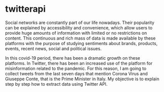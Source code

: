 # twitterapi

Social networks are constantly part of our life nowadays. Their popularity can be explained by accessibility and convenience, which allow users to provide huge amounts of information with limited or no restrictions on content. This continuous and rich mass of data is made available by these platforms with the purpose of studying sentiments about brands, products, events, recent news, social and political issues.

In this covid-19 period, there has been a dramatic growth on these platforms. In Twitter, there has been an increased use of the platform for misinformation related to the pandemic. For this reason, I am going to collect tweets from the last seven days that mention Corona Virus and Giuseppe Conte, that is the Prime Minister in Italy. My objective is to explain step by step how to extract data using Twitter API.
